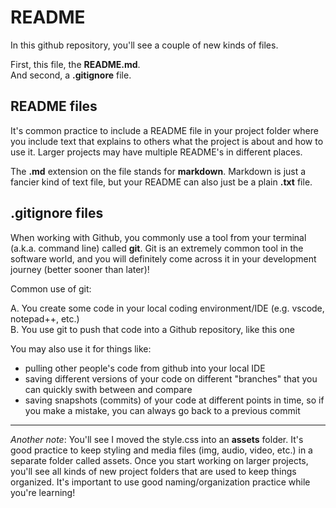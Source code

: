 # README

In this github repository, you'll see a couple of new kinds of files.

First, this file, the **README.md**.  
And second, a **.gitignore** file.

## README files

It's common practice to include a README file in your project folder where you
include text that explains to others what the project is about and how to use it.
Larger projects may have multiple README's in different places.

The **.md** extension on the file stands for **markdown**. Markdown is just a
fancier kind of text file, but your README can also just be a plain **.txt** file.

## .gitignore files

When working with Github, you commonly use a tool from your terminal (a.k.a. command line)
called **git**. Git is an extremely common tool in the software world, and you
will definitely come across it in your development journey (better sooner than later)!

Common use of git:

A. You create some code in your local coding environment/IDE (e.g. vscode, notepad++, etc.)  
B. You use git to push that code into a Github repository, like this one

You may also use it for things like:

- pulling other people's code from github into your local IDE
- saving different versions of your code on different "branches" that you can quickly swith between and compare
- saving snapshots (commits) of your code at different points in time, so if you make a mistake, you can always go back to a previous commit

---

*Another note*: You'll see I moved the style.css into an **assets** folder. It's
good practice to keep styling and media files (img, audio, video, etc.) in a separate
folder called assets. Once you start working on larger projects, you'll see all kinds
of new project folders that are used to keep things organized. It's important to use
good naming/organization practice while you're learning!

